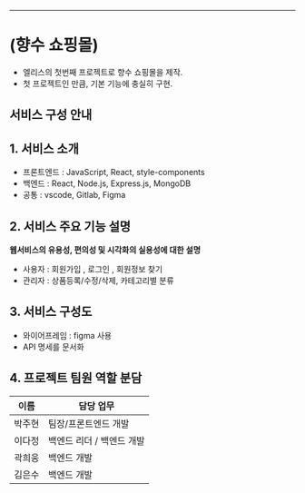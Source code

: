 <hr />

# (향수 쇼핑몰)

- 엘리스의 첫번째 프로젝트로 향수 쇼핑몰을 제작.
- 첫 프로젝트인 만큼, 기본 기능에 충실히 구현.

## 서비스 구성 안내

## 1. 서비스 소개

- 프론트엔드 : JavaScript, React, style-components
- 백엔드 : React, Node.js, Express.js, MongoDB
- 공통 : vscode, Gitlab, Figma

## 2. 서비스 주요 기능 설명

**웹서비스의 유용성, 편의성 및 시각화의 실용성에 대한 설명**

- 사용자
  : 회원가입 , 로그인 , 회원정보 찾기
- 관리자
  : 상품등록/수정/삭제, 카테고리별 분류

## 3. 서비스 구성도

- 와이어프레임 : figma 사용
- API 명세를 문서화

## 4. 프로젝트 팀원 역할 분담

| 이름   | 담당 업무                 |
| ------ | ------------------------- |
| 박주현 | 팀장/프론트엔드 개발      |
| 이다정 | 백엔드 리더 / 백엔드 개발 |
| 곽희웅 | 백엔드 개발               |
| 김은수 | 백엔드 개발               |
